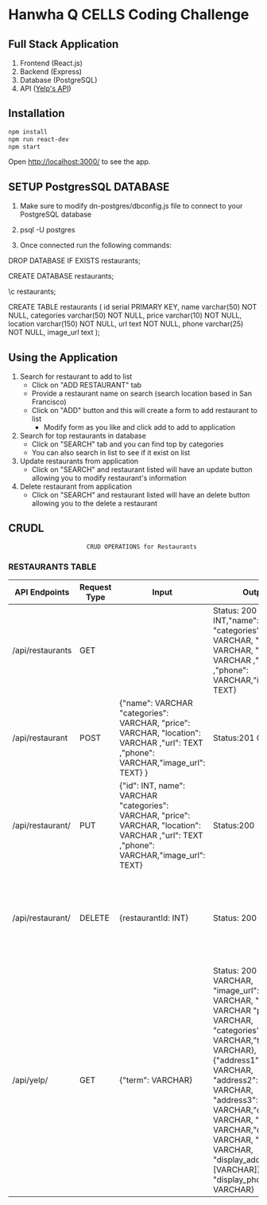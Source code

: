# Hanwha Q CELLS Coding Challenge


## Full Stack Application
1. Frontend (React.js)
2. Backend (Express)
3. Database (PostgreSQL)
4. API ([Yelp's API](https://www.yelp.com/fusion))

## Installation

```sh
npm install
npm run react-dev
npm start
```
Open [http://localhost:3000/](http://localhost:3000/) to see the app.

## SETUP PostgresSQL DATABASE

1. Make sure to modify dn-postgres/dbconfig.js file to connect to your PostgreSQL database

2. psql -U postgres

3. Once connected run the following commands:

DROP DATABASE IF EXISTS restaurants;

CREATE DATABASE restaurants;

\c restaurants;

CREATE TABLE restaurants (
  id serial PRIMARY KEY,
  name varchar(50) NOT NULL,
  categories varchar(50) NOT NULL,
  price varchar(10) NOT NULL,
  location varchar(150) NOT NULL,
  url text NOT NULL,
  phone varchar(25) NOT NULL,
  image_url text
);

## Using the Application
1. Search for restaurant to add to list
    - Click on "ADD RESTAURANT" tab
    - Provide a restaurant name on search (search location based in San Francisco)
    - Click on "ADD" button and this will create a form to add restaurant to list
        - Modify form as you like and click add to add to application
2. Search for top restaurants in database
    - Click on "SEARCH" tab and you can find top by categories
    - You can also search in list to see if it exist on list
3. Update restaurants from application
    - Click on "SEARCH" and restaurant listed will have an update button allowing you to modify restaurant's information
4. Delete restaurant from application
    - Click on "SEARCH" and restaurant listed will have an delete button allowing you to the delete a restaurant
    
## CRUDL
                        
                          CRUD OPERATIONS for Restaurants

### RESTAURANTS TABLE

| API Endpoints  | Request Type | Input | Output | Description  |
| ------------- | ------------- | ------------- | ------------- | ------------- | 
| /api/restaurants | GET  | | Status: 200 {"id": INT,"name": VARCHAR "categories": VARCHAR, "price": VARCHAR, "location": VARCHAR ,"url": TEXT ,"phone": VARCHAR,"image_url": TEXT}| This request will return all the restaurants records  |
| /api/restaurant | POST  |  {"name": VARCHAR "categories": VARCHAR, "price": VARCHAR, "location": VARCHAR ,"url": TEXT ,"phone": VARCHAR,"image_url": TEXT} }| Status:201 Created| This will add a new  record to restaurants table |
| /api/restaurant/ | PUT  |  {"id": INT, name": VARCHAR "categories": VARCHAR, "price": VARCHAR, "location": VARCHAR ,"url": TEXT ,"phone": VARCHAR,"image_url": TEXT}| Status:200| This will update the given id if it exists in the restaurants table.  |
| /api/restaurant/ | DELETE  | {restaurantId: INT} | Status: 200  | This will delete a record with given restautant record if it exists on restaurants table.  | 
| /api/yelp/ | GET  | {"term": VARCHAR} | Status: 200  {"name": VARCHAR, "image_url": VARCHAR, "url": VARCHAR "price": VARCHAR, "categories": [{"alias": VARCHAR,"title": VARCHAR}, "location": {"address1": VARCHAR, "address2": VARCHAR, "address3": VARCHAR,"city": VARCHAR, "zip_code": VARCHAR,"country": VARCHAR, "state": VARCHAR, "display_address": [VARCHAR]}, "display_phone": VARCHAR}| This request will a list of yelp business records that matches term|


